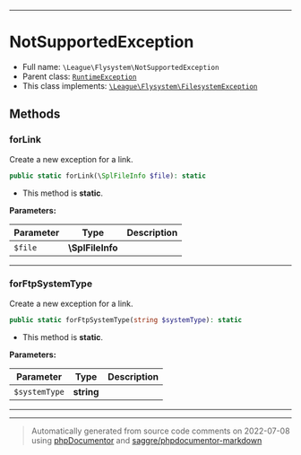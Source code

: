***

# NotSupportedException





* Full name: `\League\Flysystem\NotSupportedException`
* Parent class: [`RuntimeException`](../../RuntimeException.md)
* This class implements:
[`\League\Flysystem\FilesystemException`](./FilesystemException.md)




## Methods


### forLink

Create a new exception for a link.

```php
public static forLink(\SplFileInfo $file): static
```



* This method is **static**.




**Parameters:**

| Parameter | Type | Description |
|-----------|------|-------------|
| `$file` | **\SplFileInfo** |  |




***

### forFtpSystemType

Create a new exception for a link.

```php
public static forFtpSystemType(string $systemType): static
```



* This method is **static**.




**Parameters:**

| Parameter | Type | Description |
|-----------|------|-------------|
| `$systemType` | **string** |  |




***


***
> Automatically generated from source code comments on 2022-07-08 using [phpDocumentor](http://www.phpdoc.org/) and [saggre/phpdocumentor-markdown](https://github.com/Saggre/phpDocumentor-markdown)
